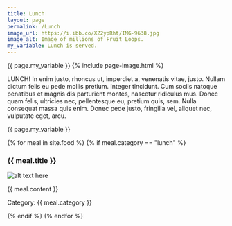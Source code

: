 ```yaml
---
title: Lunch
layout: page
permalink: /Lunch
image_url: https://i.ibb.co/XZ2ypRht/IMG-9638.jpg
image_alt: Image of millions of Fruit Loops.
my_variable: Lunch is served.
---
```

{{ page.my_variable }}
{% include page-image.html %}

LUNCH! In enim justo, rhoncus ut, imperdiet a, venenatis vitae, justo. Nullam dictum felis eu pede mollis pretium. Integer tincidunt. Cum sociis natoque penatibus et magnis dis parturient montes, nascetur ridiculus mus. Donec quam felis, ultricies nec, pellentesque eu, pretium quis, sem. Nulla consequat massa quis enim. Donec pede justo, fringilla vel, aliquet nec, vulputate eget, arcu. 

{{ page.my_variable }}

{% for meal in site.food %}
{% if meal.category == "lunch" %}
<h3>{{ meal.title }}</h3>
<p><img src="{{ meal.image }}" alt="alt text here" /></p>
<p>{{ meal.content }}</p>
<p>Category: {{ meal.category }}</p>
{% endif %}
{% endfor %}